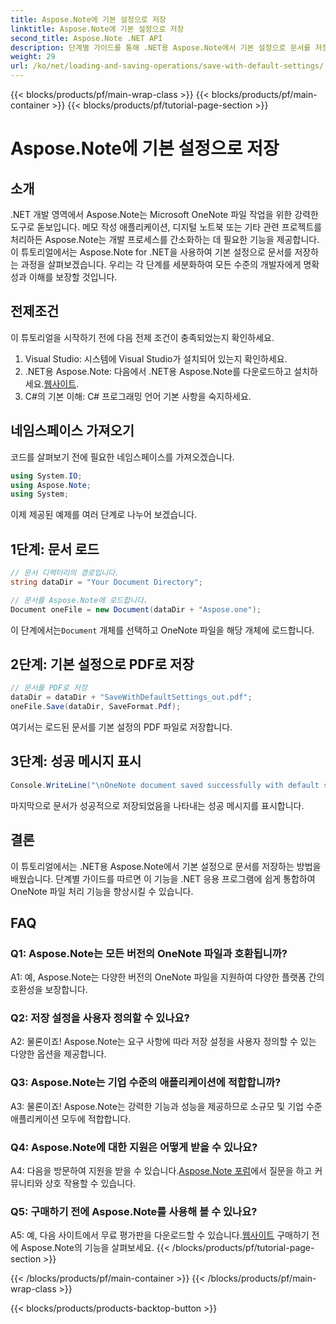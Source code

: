 ```yaml
---
title: Aspose.Note에 기본 설정으로 저장
linktitle: Aspose.Note에 기본 설정으로 저장
second_title: Aspose.Note .NET API
description: 단계별 가이드를 통해 .NET용 Aspose.Note에서 기본 설정으로 문서를 저장하는 방법을 알아보세요.
weight: 29
url: /ko/net/loading-and-saving-operations/save-with-default-settings/
---
```


{{< blocks/products/pf/main-wrap-class >}}
{{< blocks/products/pf/main-container >}}
{{< blocks/products/pf/tutorial-page-section >}}

# Aspose.Note에 기본 설정으로 저장

## 소개

.NET 개발 영역에서 Aspose.Note는 Microsoft OneNote 파일 작업을 위한 강력한 도구로 돋보입니다. 메모 작성 애플리케이션, 디지털 노트북 또는 기타 관련 프로젝트를 처리하든 Aspose.Note는 개발 프로세스를 간소화하는 데 필요한 기능을 제공합니다. 이 튜토리얼에서는 Aspose.Note for .NET을 사용하여 기본 설정으로 문서를 저장하는 과정을 살펴보겠습니다. 우리는 각 단계를 세분화하여 모든 수준의 개발자에게 명확성과 이해를 보장할 것입니다.

## 전제조건

이 튜토리얼을 시작하기 전에 다음 전제 조건이 충족되었는지 확인하세요.

1. Visual Studio: 시스템에 Visual Studio가 설치되어 있는지 확인하세요.
2.  .NET용 Aspose.Note: 다음에서 .NET용 Aspose.Note를 다운로드하고 설치하세요.[웹사이트](https://releases.aspose.com/note/net/).
3. C#의 기본 이해: C# 프로그래밍 언어 기본 사항을 숙지하세요.

## 네임스페이스 가져오기

코드를 살펴보기 전에 필요한 네임스페이스를 가져오겠습니다.

```csharp
using System.IO;
using Aspose.Note;
using System;
```

이제 제공된 예제를 여러 단계로 나누어 보겠습니다.

## 1단계: 문서 로드

```csharp
// 문서 디렉터리의 경로입니다.
string dataDir = "Your Document Directory";

// 문서를 Aspose.Note에 로드합니다.
Document oneFile = new Document(dataDir + "Aspose.one");
```

 이 단계에서는`Document` 개체를 선택하고 OneNote 파일을 해당 개체에 로드합니다.

## 2단계: 기본 설정으로 PDF로 저장

```csharp
// 문서를 PDF로 저장
dataDir = dataDir + "SaveWithDefaultSettings_out.pdf";
oneFile.Save(dataDir, SaveFormat.Pdf);
```

여기서는 로드된 문서를 기본 설정의 PDF 파일로 저장합니다.

## 3단계: 성공 메시지 표시

```csharp
Console.WriteLine("\nOneNote document saved successfully with default settings.\nFile saved at " + dataDir); 
```

마지막으로 문서가 성공적으로 저장되었음을 나타내는 성공 메시지를 표시합니다.

## 결론

이 튜토리얼에서는 .NET용 Aspose.Note에서 기본 설정으로 문서를 저장하는 방법을 배웠습니다. 단계별 가이드를 따르면 이 기능을 .NET 응용 프로그램에 쉽게 통합하여 OneNote 파일 처리 기능을 향상시킬 수 있습니다.

## FAQ

### Q1: Aspose.Note는 모든 버전의 OneNote 파일과 호환됩니까?

A1: 예, Aspose.Note는 다양한 버전의 OneNote 파일을 지원하여 다양한 플랫폼 간의 호환성을 보장합니다.

### Q2: 저장 설정을 사용자 정의할 수 있나요?

A2: 물론이죠! Aspose.Note는 요구 사항에 따라 저장 설정을 사용자 정의할 수 있는 다양한 옵션을 제공합니다.

### Q3: Aspose.Note는 기업 수준의 애플리케이션에 적합합니까?

A3: 물론이죠! Aspose.Note는 강력한 기능과 성능을 제공하므로 소규모 및 기업 수준 애플리케이션 모두에 적합합니다.

### Q4: Aspose.Note에 대한 지원은 어떻게 받을 수 있나요?

 A4: 다음을 방문하여 지원을 받을 수 있습니다.[Aspose.Note 포럼](https://forum.aspose.com/c/note/28)에서 질문을 하고 커뮤니티와 상호 작용할 수 있습니다.

### Q5: 구매하기 전에 Aspose.Note를 사용해 볼 수 있나요?

 A5: 예, 다음 사이트에서 무료 평가판을 다운로드할 수 있습니다.[웹사이트](https://releases.aspose.com/) 구매하기 전에 Aspose.Note의 기능을 살펴보세요.
{{< /blocks/products/pf/tutorial-page-section >}}

{{< /blocks/products/pf/main-container >}}
{{< /blocks/products/pf/main-wrap-class >}}

{{< blocks/products/products-backtop-button >}}
